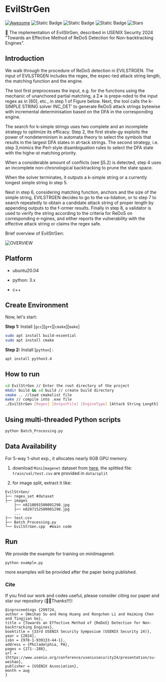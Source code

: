 # EvilStrGen

[![Awesome](https://awesome.re/badge.svg)](https://awesome.re) 
![Static Badge](https://img.shields.io/badge/Security_ReDoS-blue)
![Static Badge](https://img.shields.io/badge/Non_backtracking_RegexEngine-green)
![Static Badge](https://img.shields.io/badge/to_be_continue-orange)
![Stars](https://img.shields.io/github/stars/WangJingyao07/MetaCRL)

🌈 The implementation of EvilStrGen, described in USENIX Security 2024 "Towards an Effective Method of ReDoS Detection for Non-backtracking Engines".


## Introduction

We walk through the procedure of ReDoS detection in EVILSTRGEN. The input of EVILSTRGEN includes the regex, the expec-ted attack string length, the matching function and the engine.


The tool first preprocesses the input, e.g. for the functions using the mechanic of unanchored partial matching, a Σ∗ is prepe-nded to the input regex as in [60], etc., in step 1 of Figure below. Next, the tool calls the k-SIMPLE STRING solver INC_DET′ to generate ReDoS attack strings bytewise with incremental determinisation based on the DFA in the corresponding engine. 

The search for k-simple strings uses two complete and an incomplete strategy to optimize its efficacy. Step 2, the first strate-gy exploits the power of nondeterminism in automata theory to select the symbols that results in the largest DFA states in at-tack strings. The second strategy, i.e. step 3,mimics the Perl-style disambiguation rules to select the DFA
state with the highe-st matching priority. 

When a considerable amount of conflicts (see §5.2) is detected, step 4 uses an incomplete non-chronological backtracking to prune the state space.

When the solver terminates, it outputs a k-simple string or a currently longest simple string in step 5. 

Next in step 6, considering matching function, anchors and the size of the
simple string, EVILSTRGEN decides to go to the va-lidation,
or to step 7 to search repeatedly to obtain a candidate attack
string of proper length by appending outputs to the f-ormer
results. Finally in step 8, a validator is used to verify the
string according to the criteria for ReDoS on corresponding
e-ngines, and either reports the vulnerability with the effective
attack string or claims the regex safe.

Brief overview of EvilStrGen:

![OVERVIEW](https://github.com/hong-code/EvilStrGen/blob/main/assets/mechanics.png)


## Platform
- ubuntu20.04

- python: 3.x
  
- c++

## Create Environment

Now, let's start:

**Step 1:** Install [`gcc`][`g++`][`cmake`][`make`]

```bash
sudo apt install build-essential 
sudo apt install cmake
```


**Step 2:** Install [`python`] :

```bash
apt install python3.4
```


## How to run
```bash
cd EvilStrGen // Enter the root directory of the project
mkdir build && cd build // create build directory
cmake .. //load cmakelist file
make // compile into .exe file
./EvilStrGen [Regex] [OutputFile] [EngineType] [Attack String Length]
```

## Using multi-threaded Python scripts


```bash
python Batch_Processing.py
```


## Data Availability

For 5-way 1-shot exp., it allocates nearly 6GB GPU memory.

1. download `MiniImagenet` dataset from [here](https://github.com/dragen1860/LearningToCompare-Pytorch/issues/4), the splitted file: `train/val/test.csv` are provided in `data/split`
   
2. for image split, extract it like:

```shell
EvilStrGen/
├── regex_set #dataset
├── images
	├── n0210891500001298.jpg  
	├── n0287152500001298.jpg 
	...
├── test.csv
├── Batch_Processing.py
└── EvilStrGen.cpp  #main code

```





## Run

We provide the example for training on miniImagenet:

```
python example.py
```

more examples will be provided after the paper being published.

### Cite

If you find our work and codes useful, please consider citing our paper and star our repository (🥰🎉Thanks!!!):

```
@inproceedings {299724,
author = {Weihao Su and Hong Huang and Rongchen Li and Haiming Chen and Tingjian Ge},
title = {Towards an Effective Method of {ReDoS} Detection for Non-backtracking Engines},
booktitle = {33rd USENIX Security Symposium (USENIX Security 24)},
year = {2024},
isbn = {978-1-939133-44-1},
address = {Philadelphia, PA},
pages = {271--288},
url = {https://www.usenix.org/conference/usenixsecurity24/presentation/su-weihao},
publisher = {USENIX Association},
month = aug
}
```

